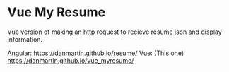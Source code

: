 # Vue My Resume
Vue version of making an http request to recieve resume json and display information.

Angular:  https://danmartin.github.io/resume/
Vue: (This one) https://danmartin.github.io/vue_myresume/
